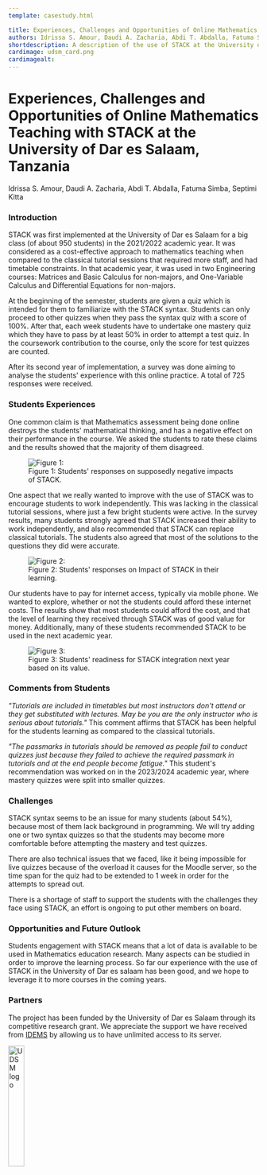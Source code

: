 ```yaml
---
template: casestudy.html

title: Experiences, Challenges and Opportunities of Online Mathematics Teaching with STACK at the University of Dar es Salaam, Tanzania
authors: Idrissa S. Amour, Daudi A. Zacharia, Abdi T. Abdalla, Fatuma Simba, Septimi Kitta
shortdescription: A description of the use of STACK at the University of Dar es Salaam (UDSM), Tanzania
cardimage: udsm_card.png
cardimagealt:
---
```


# Experiences, Challenges and Opportunities of Online Mathematics Teaching with STACK at the University of Dar es Salaam, Tanzania

Idrissa S. Amour, Daudi A. Zacharia, Abdi T. Abdalla, Fatuma Simba, Septimi Kitta

### Introduction

STACK was first implemented at the University of Dar es Salaam for a big class (of about 950 students) in the 2021/2022 academic year. It was considered as a cost-effective approach to mathematics teaching when compared to the classical tutorial sessions that required more staff, and had timetable constraints. In that academic year, it was used in two Engineering courses: Matrices and Basic Calculus for non-majors, and One-Variable Calculus and Differential Equations for non-majors.

At the beginning of the semester, students are given a quiz which is intended for them to familiarize with the STACK syntax. Students can only proceed to other quizzes when they pass the syntax quiz with a score of 100%. After that, each week students have to undertake one mastery quiz which they have to pass by at least 50% in order to attempt a test quiz. In the coursework contribution to the course, only the score for test quizzes are counted.

After its second year of implementation, a survey was done aiming to analyse the students' experience with this online practice. A total of 725 responses were received.

### Students Experiences

One common claim is that Mathematics assessment being done online destroys the students' mathematical thinking, and has a negative effect on their performance in the course. We asked the students to rate these claims and the results showed that the majority of them disagreed.

<div class="float-none img-middle">
    <figure class="figure">
        <img class="figure-img img-fluid" src="../Images/udsm_figure1.png" alt="Figure 1: ">
        <figcaption class="figure-caption">Figure 1: Students' responses on supposedly negative impacts of STACK.</figcaption>
    </figure>
</div>

One aspect that we really wanted to improve with the use of STACK was to encourage students to work independently. This was lacking in the classical tutorial sessions, where just a few bright students were active. In the survey results, many students strongly agreed that STACK increased their ability to work independently, and also recommended that STACK can replace classical tutorials. The students also agreed that most of the solutions to the questions they did were accurate.

<div class="float-none img-middle">
    <figure class="figure">
        <img class="figure-img img-fluid" src="../Images/udsm_figure2.png" alt="Figure 2: ">
        <figcaption class="figure-caption">Figure 2: Students' responses on Impact of STACK in their learning.</figcaption>
    </figure>
</div>


Our students have to pay for internet access, typically via mobile phone.  We wanted to explore, whether or not the students could afford these internet costs. The results show that most students could afford the cost, and that the level of learning they received through STACK was of good value for money. Additionally, many of these students recommended STACK to be used in the next academic year.

<div class="float-none img-middle">
    <figure class="figure">
        <img class="figure-img img-fluid" src="../Images/udsm_figure3.png" alt="Figure 3: ">
        <figcaption class="figure-caption">Figure 3: Students' readiness for STACK integration next year based on its value.</figcaption>
    </figure>
</div>

### Comments from Students

_"Tutorials are included in timetables but most instructors don't attend or they get substituted with lectures. May be you are the only instructor who is serious about tutorials."_ This comment affirms that STACK has been helpful for the students learning as compared to the classical tutorials.

_"The passmarks in tutorials should be removed as people fail to conduct quizzes just because they failed to achieve the required passmark in tutorials and at the end people become fatigue."_ This student's recommendation was worked on in the 2023/2024 academic year, where mastery quizzes were split into smaller quizzes.


### Challenges

STACK syntax seems to be an issue for many students (about 54%), because most of them lack background in programming. We will try adding one or two syntax quizzes so that the students may become more comfortable before attempting the mastery and test quizzes.

There are also technical issues that we faced, like it being impossible for live quizzes because of the overload it causes for the Moodle server, so the time span for the quiz had to be extended to 1 week in order for the attempts to spread out.

There is a shortage of staff to support the students with the challenges they face using STACK, an effort is ongoing to put other members on board.

### Opportunities and Future Outlook

Students engagement with STACK means that a lot of data is available to be used in Mathematics education research. Many aspects can be studied in order to improve the learning process. So far our experience with the use of STACK in the University of Dar es salaam has been good, and we hope to leverage it to more courses in the coming years.

### Partners

The project has been funded by the University of Dar es Salaam through its competitive research grant. We appreciate the support we have received from [IDEMS](https://www.idems.international/) by allowing us to have unlimited access to its server.

<img width="25%" src="../Images/udsm_logo.gif" alt="UDSM logo">
